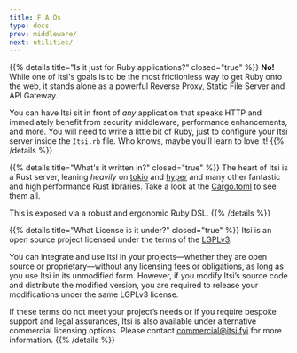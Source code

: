 ```yaml
---
title: F.A.Qs
type: docs
prev: middleware/
next: utilities/
---
```


{{% details title="Is it just for Ruby applications?" closed="true" %}}
**No!** While one of Itsi's goals is to be the most frictionless way to get Ruby onto the web, it stands alone as a powerful Reverse Proxy, Static File Server and API Gateway.

You can have Itsi sit in front of *any* application that speaks HTTP and immediately benefit from security middleware, performance enhancements, and more.
You will need to write a little bit of Ruby, just to configure your Itsi server inside the `Itsi.rb` file. Who knows, maybe you'll learn to love it!
{{% /details %}}

{{% details title="What's it written in?" closed="true" %}}
The heart of Itsi is a Rust server, leaning *heavily* on [tokio](https://tokio.rs) and [hyper](https://hyper.rs) and many other fantastic and high performance Rust libraries.
Take a look at the [Cargo.toml](https://github.com/wouterken/itsi/blob/main/crates/itsi_server/Cargo.toml) to see them all.

This is exposed via a robust and ergonomic Ruby DSL.
{{% /details %}}

{{% details title="What License is it under?" closed="true" %}}
Itsi is an open source project licensed under the terms of the [LGPLv3](https://www.gnu.org/licenses/lgpl-3.0.en.html).

You can integrate and use Itsi in your projects—whether they are open source or proprietary—without any licensing fees or obligations, as long as you use Itsi in its unmodified form. However, if you modify Itsi’s source code and distribute the modified version, you are required to release your modifications under the same LGPLv3 license.

If these terms do not meet your project’s needs or if you require bespoke support and legal assurances, Itsi is also available under alternative commercial licensing options.
Please contact commercial@itsi.fyi for more information.
{{% /details %}}
